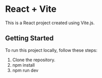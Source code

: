 # React + Vite

This is a React project created using Vite.js.

## Getting Started

To run this project locally, follow these steps:

1. Clone the repository.
2. npm install
3. npm run dev
